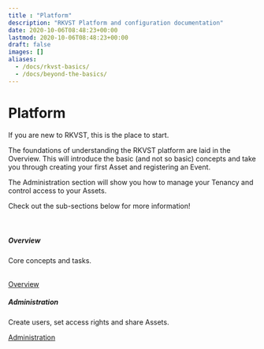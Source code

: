```yaml
---
title : "Platform"
description: "RKVST Platform and configuration documentation"
date: 2020-10-06T08:48:23+00:00
lastmod: 2020-10-06T08:48:23+00:00
draft: false
images: []
aliases: 
  - /docs/rkvst-basics/
  - /docs/beyond-the-basics/
---
```


<div class= "row justify-content-center">
  <div class="col-md-12 col-lg-10 col-xl-10">
    <h1>Platform</h1>
    <p>If you are new to RKVST, this is the place to start.<br></p>
    <p>The foundations of understanding the RKVST platform are laid in the Overview. This will introduce the basic (and not so basic) concepts and take you through creating your first Asset and registering an Event.</p>
    <p>The Administration section will show you how to manage your Tenancy and control access to your Assets.
    <p> Check out the sub-sections below for more information!</p>
    <section class="section section-sm" style="padding-top: 20px; padding-bottom: 50px;">
      <div class="container">
        <div class="row justify-content-left text-center">
          <div class="col-xs-9 col-sm-11 col-lg-6">
            <div class="card" style="max-width: 25rem;">
              <div class="card-body">
                <h5 class="card-title">Overview</h5>
                 <p class="card-text">Core concepts and tasks.</p><br>
                 <a href="/platform/overview/introduction/" class="btn btn-primary">Overview</a>
              </div>
            </div>
          </div>
          <div class="col-xs-9 col-sm-11 col-lg-6">
        	  <div class="card" style="max-width: 25rem;">
              <div class="card-body">
               <h5 class="card-title">Administration</h5>
                <p class="card-text">Create users, set access rights and share Assets.</p>
                <a href="/platform/administration/identity-and-access-management/" class="btn btn-primary">Administration</a>
              </div>
          	</div>
          </div>          
        </div>
      </div>
    </section>
  </div>
</div>